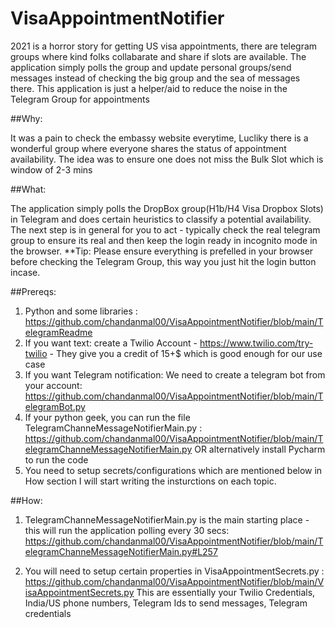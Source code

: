 # VisaAppointmentNotifier
2021 is a horror story for getting US visa appointments, there are telegram groups where kind folks collabarate and share if slots are available. The application simply polls the group and update personal groups/send messages instead of checking the big group and the sea of messages there. This application is just a helper/aid to reduce the noise in the Telegram Group for appointments

##Why:

It was a pain to check the embassy website everytime, Lucliky there is a wonderful group where everyone shares the status of appointment availability. 
The idea was to ensure one does not miss the Bulk Slot which is window of 2-3 mins

##What:

The application simply polls the DropBox group(H1b/H4 Visa Dropbox Slots) in Telegram and does certain heuristics to classify a potential availability.
The next step is in general for you to act - typically check the real telegram group to ensure its real and then keep the login ready in incognito mode in the browser.
**Tip: Please ensure everything is prefelled in your browser before checking the Telegram Group, this way you just hit the login button incase.


##Prereqs:

1. Python and some libraries : https://github.com/chandanmal00/VisaAppointmentNotifier/blob/main/TelegramReadme
2. If you want text: create a Twilio Account - https://www.twilio.com/try-twilio  - They give you a credit of 15+$ which is good enough for our use case
3. If you want Telegram notification: We need to create a telegram bot from your account:  https://github.com/chandanmal00/VisaAppointmentNotifier/blob/main/TelegramBot.py
4. If your python geek, you can run the file TelegramChanneMessageNotifierMain.py : https://github.com/chandanmal00/VisaAppointmentNotifier/blob/main/TelegramChanneMessageNotifierMain.py
OR alternatively install Pycharm to run the code
5. You need to setup secrets/configurations which are mentioned below in How section
I will start writing the insturctions on each topic.

##How:

1. TelegramChanneMessageNotifierMain.py is the main starting place - this will run the application polling every 30 secs: https://github.com/chandanmal00/VisaAppointmentNotifier/blob/main/TelegramChanneMessageNotifierMain.py#L257

2. You will need to setup certain properties in VisaAppointmentSecrets.py : https://github.com/chandanmal00/VisaAppointmentNotifier/blob/main/VisaAppointmentSecrets.py
This are essentially your Twilio Credentials, India/US phone numbers, Telegram Ids to send messages, Telegram credentials





